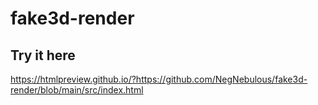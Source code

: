 # fake3d-render
## Try it here
https://htmlpreview.github.io/?https://github.com/NegNebulous/fake3d-render/blob/main/src/index.html
